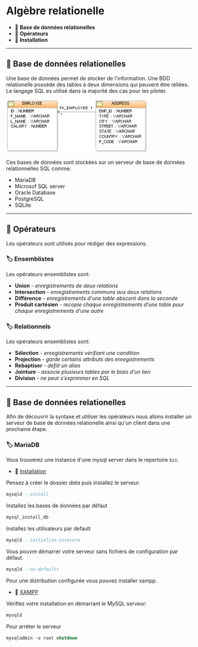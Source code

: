 # Algèbre relationelle

*  🔖 **Base de données relationelles**
*  🔖 **Opérateurs**
*  🔖 **Installation**

___

## 📑 Base de données relationelles

Une base de données permet de stocker de l'information. Une BDD relationelle possède des tables à deux dimensions qui peuvent être reliées. Le langage SQL es utilisé dans la majorité des cas pour les piloter.

![image](https://raw.githubusercontent.com/seeren-training/SQL/master/wiki/resources/01/tables.png)

Ces bases de données sont stockées sur un serveur de base de données relationnelles SQL comme:
* MariaDB
* Microsof SQL server
* Oracle Database
* PostgreSQL
* SQLite

___

## 📑 Opérateurs

Les opérateurs sont utilisés pour rédiger des expressions.

### 🏷️ **Ensemblistes**

Les opérateurs ensemblistes sont:
* **Union** *- enregistrements de deux relations*
* **Intersection** *- enregistrements communs aux deux relations*
* **Différence** *- enregistrements d'une table abscent dans la seconde*
* **Produit cartésien** *- recopie chaque enregistrements d'une table pour chaque enregistrements d'une autre*

### 🏷️ **Relationnels**

Les opérateurs ensemblistes sont:
* **Sélection** *- enregistrements vérifiant une condition*
* **Projection** *- garde certains attributs des enregistrements*
* **Rebaptiser** *- défiit un alias*
* **Jointure** *- associe plusieurs tables par le biais d’un lien*
* **Division** *- ne peut s'exprimmer en SQL*

___

## 📑 Base de données relationelles

Afin de découvrir la syntaxe et utiliser les opérateurs nous allons installer un serveur de base de données relationelle ainsi qu'un client dans une prochaine étape.

### 🏷️ **MariaDB**

Vous trouverez une instance d'une mysql server dans le repertoire `bin`.

* 🔗 [Installation](https://downloads.mariadb.org/)

Pensez à créer le dossier *data* puis installez le serveur.

```sql
mysqld --install
```
 Installez les bases de données par défaut

 ```sql
mysql_install_db
```

Installez les utilisateurs par default

 ```sql
mysqld --initialize-insecure
```

Vous pouvre démarrer votre serveur sans fichiers de configuration par défaut.

```sql
mysqld --no-defaults
```

Pour une distribution configurée vous pouvez installer xampp.
* 🔗 [XAMPP](https://www.apachefriends.org/fr/index.html)

Vérifiez votre installation en démarrant le MySQL serveur:

```sql
mysqld
```

Pour arréter le serveur

```sql
mysqladmin -u root shutdown
```